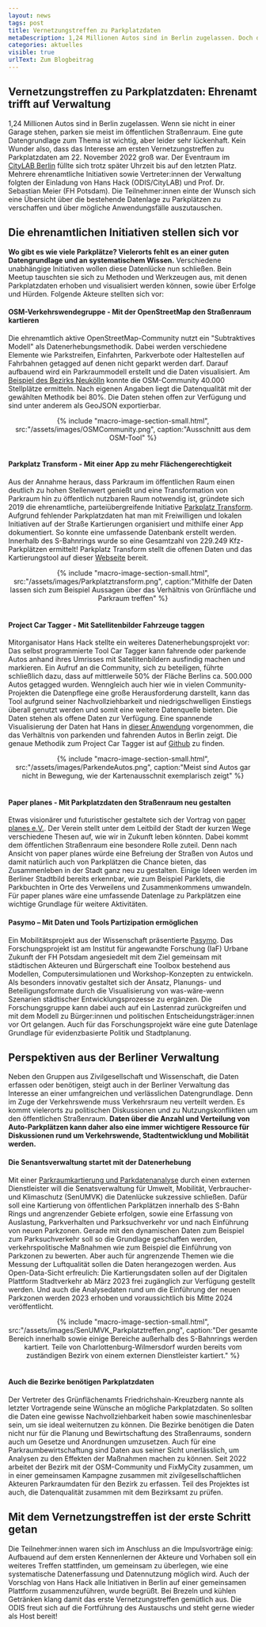 ```yaml
---
layout: news
tags: post
title: Vernetzungstreffen zu Parkplatzdaten
metaDescription: 1,24 Millionen Autos sind in Berlin zugelassen. Doch die Datengrundlage zum Thema Parken ist lückenhaft. Wie viel Raum nehmen Autos im Straßenraum ein? Wie können Parkplatzdaten erfasst und genutzt werden? Um sich diesen Fragestellungen zu nähern fand ein erstes Vernetzungstreffen zwischen verschiedenen Initiativen und Vertreter:innen der Berliner Verwaltung statt.
categories: aktuelles
visible: true
urlText: Zum Blogbeitrag
---
```


## Vernetzungstreffen zu Parkplatzdaten: Ehrenamt trifft auf Verwaltung

1,24 Millionen Autos sind in Berlin zugelassen. Wenn sie nicht in einer Garage stehen, parken sie meist im öffentlichen Straßenraum. Eine gute Datengrundlage zum Thema ist wichtig, aber leider sehr lückenhaft.
Kein Wunder also, dass das Interesse am ersten Vernetzungstreffen zu Parkplatzdaten am 22. November 2022 groß war. Der Eventraum im [CityLAB Berlin](https://citylab-berlin.org/de/start/) füllte sich trotz später Uhrzeit bis auf den letzten Platz. Mehrere ehrenamtliche Initiativen sowie Vertreter:innen der Verwaltung folgten der Einladung von Hans Hack (ODIS/CityLAB) und Prof. Dr. Sebastian Meier (FH Potsdam). Die Teilnehmer:innen einte der Wunsch sich eine Übersicht über die bestehende Datenlage zu Parkplätzen zu verschaffen und über mögliche Anwendungsfälle auszutauschen.

## Die ehrenamtlichen Initiativen stellen sich vor

**Wo gibt es wie viele Parkplätze? Vielerorts fehlt es an einer guten Datengrundlage und an systematischem Wissen.** Verschiedene unabhängige Initiativen wollen diese Datenlücke nun schließen. Bein Meetup tauschten sie sich zu Methoden und Werkzeugen aus, mit denen Parkplatzdaten erhoben und visualisiert werden können, sowie über Erfolge und Hürden. Folgende Akteure stellten sich vor:

#### OSM-Verkehrswendegruppe - Mit der OpenStreetMap den Straßenraum kartieren

Die ehrenamtlich aktive OpenStreetMap-Community nutzt ein "Subtraktives Modell" als Datenerhebungsmethodik. Dabei werden verschiedene Elemente wie Parkstreifen, Einfahrten, Parkverbote oder Haltestellen auf Fahrbahnen getagged auf denen nicht geparkt werden darf. Darauf aufbauend wird ein Parkraummodell erstellt und die Daten visualisiert. Am [Beispiel des Bezirks Neukölln](https://strassenraumkarte.osm-berlin.org/about) konnte die OSM-Community 40.000 Stellplätze ermitteln. Nach eigenen Angaben liegt die Datenqualität mit der gewählten Methodik bei 80%. Die Daten stehen offen zur Verfügung und sind unter anderem als GeoJSON exportierbar.

<center>
{% include "macro-image-section-small.html", src:"/assets/images/OSMCommunity.png",  caption:"Ausschnitt aus dem OSM-Tool" %}
</center>
<br>

#### Parkplatz Transform - Mit einer App zu mehr Flächengerechtigkeit

Aus der Annahme heraus, dass Parkraum im öffentlichen Raum einen deutlich zu hohen Stellenwert genießt und eine Transformation von Parkraum hin zu öffentlich nutzbaren Raum notwendig ist, gründete sich 2019 die ehrenamtliche, parteiübergreifende Initiative [Parkplatz Transform](https://www.xtransform.org/). Aufgrund fehlender Parkplatzdaten hat man mit Freiwilligen und lokalen Initiativen auf der Straße Kartierungen organisiert und mithilfe einer App dokumentiert. So konnte eine umfassende Datenbank erstellt werden. Innerhalb des S-Bahnrings wurde so eine Gesamtzahl von 229.249 Kfz-Parkplätzen ermittelt! Parkplatz Transform stellt die offenen Daten und das Kartierungstool auf dieser [Webseite](app.xtransform.org/) bereit.

<center>
{% include "macro-image-section-small.html", src:"/assets/images/Parkplatztransform.png",  caption:"Mithilfe der Daten lassen sich zum Beispiel Aussagen über das Verhältnis von Grünfläche und Parkraum treffen" %}
</center>
<br>

#### Project Car Tagger - Mit Satellitenbilder Fahrzeuge taggen

Mitorganisator Hans Hack stellte ein weiteres Datenerhebungsprojekt vor: Das selbst programmierte Tool Car Tagger kann fahrende oder parkende Autos anhand ihres Umrisses mit Satellitenbildern ausfindig machen und markieren. Ein Aufruf an die Community, sich zu beteiligen, führte schließlich dazu, dass auf mittlerweile 50% der Fläche Berlins ca. 500.000 Autos getagged wurden. Wenngleich auch hier wie in vielen Community-Projekten die Datenpflege eine große Herausforderung darstellt, kann das Tool aufgrund seiner Nachvollziehbarkeit und niedrigschwelligen Einstiegs überall genutzt werden und somit eine weitere Datenquelle bieten. Die Daten stehen als offene Daten zur Verfügung. Eine spannende Visualisierung der Daten hat Hans in [dieser Anwendung](https://hanshack.com/howmanycars/?viewRatio=false&zoom=13.084933259369187&lng=13.443490099742121&lat=52.47016553456325) vorgenommen, die das Verhältnis von parkenden und fahrenden Autos in Berlin zeigt. Die genaue Methodik zum Project Car Tagger ist auf [Github](https://github.com/hanshack/car-tagging-data-berlin/) zu finden.

<center>
{% include "macro-image-section-small.html", src:"/assets/images/ParkendeAutos.png",  caption:"Meist sind Autos gar nicht in Bewegung, wie der Kartenausschnit exemplarisch zeigt" %}
</center>
<br>

#### Paper planes - Mit Parkplatzdaten den Straßenraum neu gestalten

Etwas visionärer und futuristischer gestaltete sich der Vortrag von [paper planes e.V.](https://www.paper-planes.net/). Der Verein stellt unter dem Leitbild der Stadt der kurzen Wege verschiedene Thesen auf, wie wir in Zukunft leben könnten. Dabei kommt dem öffentlichen Straßenraum eine besondere Rolle zuteil. Denn nach Ansicht von paper planes würde eine Befreiung der Straßen von Autos und damit natürlich auch von Parkplätzen die Chance bieten, das Zusammenleben in der Stadt ganz neu zu gestalten. Einige Ideen werden im Berliner Stadtbild bereits erkennbar, wie zum Beispiel Parklets, die Parkbuchten in Orte des Verweilens und Zusammenkommens umwandeln. Für paper planes wäre eine umfassende Datenlage zu Parkplätzen eine wichtige Grundlage für weitere Aktivitäten.

#### Pasymo – Mit Daten und Tools Partizipation ermöglichen

Ein Mobilitätsprojekt aus der Wissenschaft präsentierte [Pasymo](https://www.fh-potsdam.de/studium-weiterbildung/projekte/pasymo/). Das Forschungsprojekt ist am Institut für angewandte Forschung (IaF) Urbane Zukunft der FH Potsdam angesiedelt mit dem Ziel gemeinsam mit städtischen Akteuren und Bürgerschaft eine Toolbox bestehend aus Modellen, Computersimulationen und Workshop-Konzepten zu entwickeln. Als besonders innovativ gestaltet sich der Ansatz, Planungs- und Beteiligungsformate durch die Visualisierung von was-wäre-wenn Szenarien städtischer Entwicklungsprozesse zu ergänzen. Die Forschungsgruppe kann dabei auch auf ein Lastenrad zurückgreifen und mit dem Modell zu Bürger:innen und politischen Entscheidungsträger:innen vor Ort gelangen. Auch für das Forschungsprojekt wäre eine gute Datenlage Grundlage für evidenzbasierte Politik und Stadtplanung.

## Perspektiven aus der Berliner Verwaltung

Neben den Gruppen aus Zivilgesellschaft und Wissenschaft, die Daten erfassen oder benötigen, steigt auch in der Berliner Verwaltung das Interesse an einer umfangreichen und verlässlichen Datengrundlage. Denn im Zuge der Verkehrswende muss Verkehrsraum neu verteilt werden. Es kommt vielerorts zu politischen Diskussionen und zu Nutzungskonflikten um den öffentlichen Straßenraum. **Daten über die Anzahl und Verteilung von Auto-Parkplätzen kann daher also eine immer wichtigere Ressource für Diskussionen rund um Verkehrswende, Stadtentwicklung und Mobilität werden.**

#### Die Senantsverwaltung startet mit der Datenerhebung

Mit einer [Parkraumkartierung und Parkdatenanalyse](https://testfeldstadtverkehr.berlin/euvm/parkdatenanalyse/) durch einen externen Dienstleister will die Senatsverwaltung für Umwelt, Mobilität, Verbraucher- und Klimaschutz (SenUMVK) die Datenlücke sukzessive schließen. Dafür soll eine Kartierung von öffentlichen Parkplätzen innerhalb des S-Bahn Rings und angrenzender Gebiete erfolgen, sowie eine Erfassung von Auslastung, Parkverhalten und Parksuchverkehr vor und nach Einführung von neuen Parkzonen. Gerade mit den dynamischen Daten zum Beispiel zum Parksuchverkehr soll so die Grundlage geschaffen werden, verkehrspolitische Maßnahmen wie zum Beispiel die Einführung von Parkzonen zu bewerten. Aber auch für angrenzende Themen wie die Messung der Luftqualität sollen die Daten herangezogen werden. Aus Open-Data-Sicht erfreulich: Die Kartierungsdaten sollen auf der Digitalen Plattform Stadtverkehr ab März 2023 frei zugänglich zur Verfügung gestellt werden. Und auch die Analysedaten rund um die Einführung der neuen Parkzonen werden 2023 erhoben und voraussichtlich bis Mitte 2024 veröffentlicht.

<center>
{% include "macro-image-section-small.html", src:"/assets/images/SenUMVK_Parkplatztreffen.png",  caption:"Der gesamte Bereich innerhalb sowie einige Bereiche außerhalb des S-Bahnrings werden kartiert. Teile von Charlottenburg-Wilmersdorf wurden bereits vom zuständigen Bezirk von einem externen Dienstleister kartiert." %}
</center>
<br>

#### Auch die Bezirke benötigen Parkplatzdaten

Der Vertreter des Grünflächenamts Friedrichshain-Kreuzberg nannte als letzter Vortragende seine Wünsche an mögliche Parkplatzdaten. So sollten die Daten eine gewisse Nachvollziehbarkeit haben sowie maschinenlesbar sein, um sie ideal weiternutzen zu können. Die Bezirke benötigen die Daten nicht nur für die Planung und Bewirtschaftung des Straßenraums, sondern auch um Gesetze und Anordnungen umzusetzen. Auch für eine Parkraumbewirtschaftung sind Daten aus seiner Sicht unerlässlich, um Analysen zu den Effekten der Maßnahmen machen zu können. Seit 2022 arbeitet der Bezirk mit der OSM-Community und FixMyCity zusammen, um in einer gemeinsamen Kampagne zusammen mit zivilgesellschaftlichen Akteuren Parkraumdaten für den Bezirk zu erfassen. Teil des Projektes ist auch, die Datenqualität zusammen mit dem Bezirksamt zu prüfen.

## Mit dem Vernetzungstreffen ist der erste Schritt getan

Die Teilnehmer:innen waren sich im Anschluss an die Impulsvorträge einig: Aufbauend auf dem ersten Kennenlernen der Akteure und Vorhaben soll ein weiteres Treffen stattfinden, um gemeinsam zu überlegen, wie eine systematische Datenerfassung und Datennutzung möglich wird. Auch der Vorschlag von Hans Hack alle Initiativen in Berlin auf einer gemeinsamen Plattform zusammenzuführen, wurde begrüßt. Bei Brezeln und kühlen Getränken klang damit das erste Vernetzungstreffen gemütlich aus. Die ODIS freut sich auf die Fortführung des Austauschs und steht gerne wieder als Host bereit!
